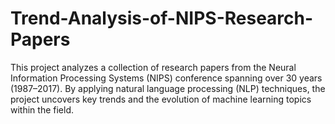 # Trend-Analysis-of-NIPS-Research-Papers
This project analyzes a collection of research papers from the Neural Information Processing Systems (NIPS) conference spanning over 30 years (1987–2017). By applying natural language processing (NLP) techniques, the project uncovers key trends and the evolution of machine learning topics within the field.
